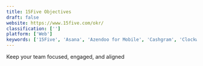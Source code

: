 ```yaml
---
title: 15Five Objectives
draft: false 
website: https://www.15five.com/okr/
classification: ['']
platform: ['Web']
keywords: ['15Five', 'Asana', 'Azendoo for Mobile', 'Cashgram', 'Clockwise for Slack', 'Eventbot', 'Flow', 'Harvestr', 'Insight Employee Engagement', 'Planiro', 'Quiet Time', 'Report Nest', 'Slab', 'Sneek', 'StockX', 'TrueConf', 'Zoho CRM', 'allcal']
---
```

Keep your team focused, engaged, and aligned
